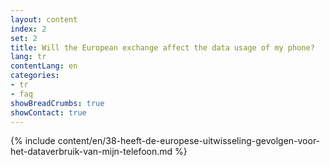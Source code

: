 ```yaml
---
layout: content
index: 2
set: 2
title: Will the European exchange affect the data usage of my phone?
lang: tr
contentLang: en
categories:
- tr
- faq
showBreadCrumbs: true
showContact: true
---
```

{% include content/en/38-heeft-de-europese-uitwisseling-gevolgen-voor-het-dataverbruik-van-mijn-telefoon.md %}
